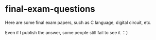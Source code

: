 # final-exam-questions
Here are some final exam papers, such as C language, digital circuit, etc. 

Even if I publish the answer, some people still fail to see it ：）
